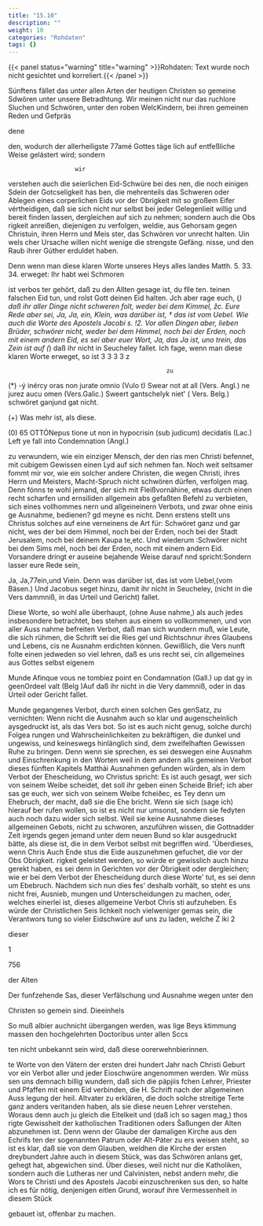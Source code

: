 ```yaml
---
title: "15.10"
description: ""
weight: 10
categories: "Rohdaten"
tags: {}
---
```


{{< panel status="warning" title="warning" >}}Rohdaten: Text wurde noch nicht gesichtet und korreliert.{{< /panel >}}

<!-- seite 752 -->

Súnftens fället das unter allen Arten der heutigen Christen so gemeine Sdwören unter unsere Betradhtung. Wir meinen nicht nur das ruchlore Sluchen und Schwören, unter den roben WelcKindern, bei ihren gemeinen Reden und Gefpräs

dene

<!-- seite 753 -->

den, wodurch der allerheiligste 77amé Gottes täge
lich auf entfeßliche Weise gelástert wird; sondern

                       wir

verstehen auch die seierlichen Eid-Schwüre bei des
nen, die noch einigen Sdein der Gotcseligkeit has
ben, die mehrenteils das Schweren oder Ablegen
eines corperlichen Eids vor der Obrigkeit mit so
großem Eifer vértheidigen, daß sie sich nicht nur selbst
bei jeder Gelegenlieit willig und bereit finden lassen,
dergleichen auf sich zu nehmen; sondern auch die Obs
rigkeit anreißen, diejenigen zu verfolgen, weldie, aus
Gehorsam gegen Christuin, ihren Herrn und Meis
ster, das Schwören vor unrecht halten. Uin wels
cher Ursache willen nicht wenige die strengste Gefäng.
nisse, und den Raub ihrer Gúther erduldet haben.

Denn wenn man diese klaren Worte unseres Heys alles landes Matth. 5. 33. 34. erweget: Ihr habt wei Schmoren

ist verbos
ter gehört, daß zu den Allten gesage ist, du flle ten.
teinen falschen Eid tun, und rolst Gott deinen
Eid halten. Jch aber rage euch, (_) daß ihr
aller Dinge nicht schweren folt, weder bei dem
Kimmel, žc. Eure Rede aber sei, Ja, Ja, ein,
Klein, was darüber ist, † das ist vom Uebel. Wie
auch die Worte des Apostels Jacobi s. !2. Vor
allen Dingen aber, lieben Brüder, schwörer nicht,
weder bei dem Himmel, noch bei der Erden,
noch mit einem andern Eid, es sei aber euer
Wort, Ja, das Ja ist, uno trein, das Zein ist
auf (_) daß ihr nicht in Seucheley fallet. Ich
fage, wenn man diese klaren Worte erweget, so ist
3 3 3 3 z

                                                 zu

(\*) -ý inércy oras non jurate omnio (Vulo t) Swear
not at all (Vers. Angl.) ne jurez aucu omen (Vers.Galic.)
Sweert gantschelyk niet' ( Vers. Belg.) schwöret ganjund gat
nicht.

(+) Was mehr ist, als diese.

(0) 65 OTTÓNepus tione ut non in hypocrisin (sub judicum) decidatis (Lac.) Left ye fall into Condemnation (Angl.)

<!-- seite 754 -->

zu verwundern, wie ein einziger Mensch, der den rias men Christi befennet, mit cubigem Gewissen einen Lyd auf sich nehmen fan. Noch weit seltsamer fommt mir vor, wie ein solcher andere Christen, die wegen Christi, ihres Herrn und Meisters, Macht-Spruch nicht schwören dürfen, verfolgen mag. Denn fónns te wohl jemand, der sich mit Fleißvornähine, etwas durch einen recht scharfen und ernsiliden allgemein abs gefaßten Befehl zu verbieten, sich eines vollhommes nern und allgeineinern Verbots, und zwar ohne einis ge Ausnahme, bedienen? gd meyne es nicht. Denn erstens stellt uns Christus solches auf eine verneinens de Art für: Schwöret ganz und gar nicht, wes der bei dem Himmel, noch bei der Erden, noch bei der Stadt Jerusalem, noch bei deinem Kaupa te,etc. Und wiederum :Schwörer nicht bei dem Sims mėl, noch bei der Erden, noch mit einem andern Eid. Vorsandere dringt er auseine bejahende Weise darauf nnd spricht:Sondern lasser eure Rede sein,

Ja, Ja,77ein,und Viein. Denn was darüber ist, das ist vom Uebel,(vom Bäsen.) Und Jacobus seget hinzu, damit ihr nicht in Seucheley, (nicht in die Vers dammniß, in das Urteil und Gericht) fallet.

Diese Worte, so wohl alle überhaupt, (ohne Ause nahme,) als auch jedes insbesondere betrachtet, bes stehen aus einem so vollkommenen, und von aller Auss nahme befreiten Verbot, daß man sich wundern muß, wie Leute, die sich rühmen, die Schrift sei die Ries gel und Richtschnur ihres Glaubens und Lebens, cis ne Ausnahm erdichten können. Gewißlich, die Vers nunft folte einen jedweden so viel lehren, daß es uns recht sei, cin allgemeines aus Gottes selbst eigenem

Munde Afinque vous ne tombiez point en Condamnation (Gall.) up dat gy in geenOrdeel valt (Belg )Auf daß ihr nicht in die Very dammniß, oder in das Urteil oder Gericht fallet.

<!-- seite 755 -->

Munde gegangenes Verbot, durch einen solchen Ges
genSatz, zu vernichten: Wenn nicht die Ausnahm auch
so klar und augenscheinlich aysgedruckt ist, als das Vers
bot. So ist es auch nicht genug, solche durch) Folgea
rungen und Wahrscheinlichkeiten zu bekräftigen, die
dunkel und ungewiss, und keineswegs hinlänglich sind,
dem zweifelhaften Gewissen Ruhe zu bringen. Denn
wenn sie sprechen, es sei deswegen eine Ausnahm und
Einschrenkung in den Worten weil in dem andern alls
gemeinen Verbot dieses fünften Kapitels Matthải
Ausnahmen gefunden würden, als in dem Verbot
der Ehescheidung, wo Christus spricht: Es ist auch
gesagt, wer sich von seinem Weibe scheidet, det
soll ihr geben einen Scheide Brief; ich aber sas
ge euch, wer sich von seinem Weibe fcheiðec, es
Tey denn um Ehebruch, der macht, daß sie die
Ehe bricht. Wenn sie sich (sage ich) hierauf ber
rufen wollen, so ist es nicht nur umsonst, sondern sie
fedyten auch noch dazu wider sich selbst. Weil sie
keine Ausnahme dieses allgemeinen Gebots, nicht zu
schworen, anzuführen wissen, die Gottnadder Zeit
irgends gegen jemand unter dem neuen Bund so klar
ausgedruckt bätte, als diese ist, die in dem Verbot
selbst mit begriffen wird. 'Überdieses, wenn Chris Auch Ende
stus die Eide auszunehmen gefuchet, die vor der Obs Obrigkeit.
rigkeit geleistet werden, so würde er gewisslich auch
hinzu gerekt haben, es sei denn in Gerichten vor
der Öbrigkeit oder dergleichen; wie er bei dem
Verbot der Ehescheidung durch diese Worte' tut,
es sei denn um Ebebruch. Nachdem sich nun dies
fes' deshalb vorhält, so steht es uns nicht frei, Ausnieb,
mungen und Unterscheidungen zu machen, oder,
welches einerlei ist, dieses allgemeine Verbot Chris
sti aufzuheben. Es würde der Christlichen Seis
lichkeit noch vielweniger gemas sein, die Verantwors
tung so vieler Eidschwüre auf uns zu laden, welche
Z iki 2

dieser

1

756

der Alten

<!-- seite 756 -->

Der funfzehende Sas, dieser Verfälschung und Ausnahme wegen unter den

Christen so gemein sind. Dieeinhels

So muß albier auchnicht übergangen werden, was lige Beys ktimmung massen den hochgelehrten Doctoribus unter allen Sccs

ten nicht unbekannt sein wird, daß diese oorerwehnbierinnen.

te Worte von den Vätern der ersten drei hundert Jahr nach Christi Geburt vor ein Verbot aller und jeder Eioschwüre angenommen werden. Wir müss sen uns demnach billig wundern, daß sich die päpjiis fchen Lehrer, Priester und Pfaffen mit einem Eid verbinden, die H. Schrift nach der allgemeinen Auss legung der heil. Altvater zu erklären, die doch solche streitige Terte ganz anders veritanden haben, als sie diese neuen Lehrer verstehen. Woraus denn auch ju gleich die Eitelkeit und (daß ich so sagen mag,) thos rigte Gewissheit der katholischen Traditionen oders Šaßungen der Alten abzunehmen ist. Denn wenn der Glaube der damaligen Kirche aus den Echrifs ten der sogenannten Patrum oder Alt-Páter zu ers weisen steht, so ist es klar, daß sie von dem Glauben, weldhen die Kirche der ersten dreybundert Jahre auch in diesem Stück, was das Schwören anlans get, gehegt hat, abgewichen sind. Über dieses, weil nicht nur die Katholiken, sondern auch die Lutheras ner und Calvinisten, nebst andern mehr, die Wors te Christi und des Apostels Jacobi einzuschrenken sus den, so halte ich es für nötig, denjenigen eitlen Grund, worauf ihre Vermessenheit in diesem Stück

gebauet ist, offenbar zu machen.
